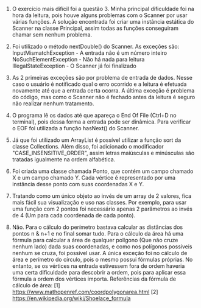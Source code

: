 1. O exercício mais difícil foi a questão 3. Minha principal dificuldade foi na hora da leitura, pois houve alguns problemas com o Scanner por usar várias funções. A solução encontrada foi criar uma instância estática do Scanner na classe Principal, assim todas as funções conseguiram chamar sem nenhum problema.

2. Foi utilizado o método nextDouble() do Scanner. As exceções são:
 InputMismatchException - A entrada não é um número inteiro
 NoSuchElementException - Não há nada para leitura
 IllegalStateException - O Scanner já foi finalizado

3. As 2 primeiras exceções são por problema de entrada de dados. Nesse caso o usuário é notificado qual o erro ocorrido e a leitura é efetuada novamente até que a entrada certa ocorra.
A última exceção é problema do código, mas como o Scanner não é fechado antes da leitura é seguro não realizar nenhum tratamento.

4. O programa lê os dados até que apareça o End Of File (Ctrl+D no terminal), pois dessa forma a entrada pode ser dinâmica. Para verificar o EOF foi utilizada a função hasNext() do Scanner.

5. Já que foi utilizado um ArrayList é possível utilizar a função sort da classe Collections. Além disso, foi adicionado o modificador "CASE_INSENSITIVE_ORDER", assim letras maiúsculas e minúsculas são tratadas igualmente na ordem alfabética.

6. Foi criada uma classe chamada Ponto, que contém um campo chamado X e um campo chamado Y. Cada vértice é representado por uma instância desse ponto com suas coordenadas X e Y.

7. Tratando como um único objeto ao invés de um array de 2 valores, fica mais fácil sua visualização e uso nas classes. Por exemplo, para usar uma função com 2 pontos foi necessário apenas 2 parâmetros ao invés de 4 (Um para cada coordenada de cada ponto).

8. Não. Para o cálculo do perímetro bastava calcular as distâncias dos pontos n & n+1 e no final somar tudo. Para o cálculo da área há uma fórmula para calcular a área de qualquer polígono (Que não cruze nenhum lado) dada suas coordenadas, e como nos polígonos possíveis nenhum se cruza, foi possível usar. A única exceção foi no cálculo de área e perímetro do círculo, pois o mesmo possui fórmulas próprias.
No entanto, se os vértices na entrada estivessem fora de ordem haveria uma certa dificuldade para descobrir a ordem, pois para aplicar essa fórmula a ordem dos vértices importa.
Referências da fórmula de cálculo de área: 
  [1] https://www.mathopenref.com/coordpolygonarea.html
  [2] https://en.wikipedia.org/wiki/Shoelace_formula